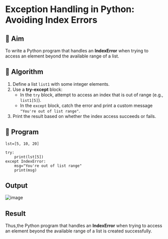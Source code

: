 # Exception Handling in Python: Avoiding Index Errors

## 🎯 Aim
To write a Python program that handles an **IndexError** when trying to access an element beyond the available range of a list.

## 🧠 Algorithm
1. Define a list `list1` with some integer elements.
2. Use a **try-except** block:
   - In the `try` block, attempt to access an index that is out of range (e.g., `list1[5]`).
   - In the `except` block, catch the error and print a custom message `"You're out of list range"`.
3. Print the result based on whether the index access succeeds or fails.

## 🧾 Program
```
lst=[5, 10, 20]

try:
    print(lst[5])
except IndexError:
    msg="You're out of list range"
    print(msg)
```

## Output
![image](https://github.com/user-attachments/assets/f68fcba0-ae4d-4f2a-9c16-b3697dc58e14)

## Result
Thus,the Python program that handles an **IndexError** when trying to access an element beyond the available range of a list is created successfully.


